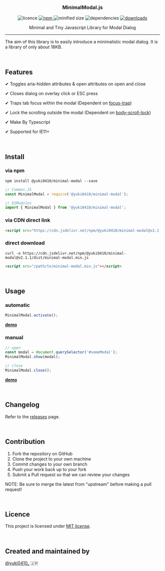 <h3 align="center">
  MinimalModal.js
</h3>

<p align="center">
  <img src="https://img.shields.io/npm/l/@yuki0410/minimal-modal" alt="licence">

  <a href="https://www.npmjs.com/package/@yuki0410/minimal-modal" target="_blank">
    <img src="https://img.shields.io/npm/v/@yuki0410/minimal-modal.svg" alt="npm">
  </a>

  <img src="https://img.shields.io/bundlephobia/min/@yuki0410/minimal-modal" alt="minified size">

  <img src="https://img.shields.io/david/yuki0410/minimal-modal" alt="dependencies">

  <a href="https://www.npmjs.com/package/@yuki0410/minimal-modal">
    <img src="https://img.shields.io/npm/dt/@yuki0410/minimal-modal" alt="downloads">
  </a>
</p>

<p align="center">
  Minimal and Tiny Javascript Library for Modal Dialog
</p>

---

The aim of this library is to easily introduce a minimalistic modal dialog. It is a library of only about 18KB.

&nbsp;

## Features
✔ Toggles aria-hidden attributes & open attributes on open and close

✔ Closes dialog on overlay click or ESC press

✔ Traps tab focus within the modal (Dependent on [focus-trap](https://www.npmjs.com/package/focus-trap))

✔ Lock the scrolling outside the modal (Dependent on [body-scroll-lock](https://www.npmjs.com/package/body-scroll-lock))

✔ Make By Typescript

✔ Supported for IE11+

&nbsp;

## Install

### via npm
```shell
npm install @yuki0410/minimal-modal --save
```

```javascript
// Common.JS
const MinimalModal = require('@yuki0410/minimal-modal');

// ESModules
import { MinimalModal } from '@yuki0410/minimal-modal';
```

### via CDN direct link
```html
<script src="https://cdn.jsdelivr.net/npm/@yuki0410/minimal-modal@v2.1.1/dist/minimal-modal.min.js"></script>
```

### direct download
```shell
curl -o https://cdn.jsdelivr.net/npm/@yuki0410/minimal-modal@v2.1.1/dist/minimal-modal.min.js
```

```html
<script src="/path/to/minimal-modal.min.js"></script>
```

&nbsp;

## Usage
### automatic
```javascript
MinimalModal.activate();
```
**[demo](https://ohnaka0410.github.io/minimal-modal/demo/automatic.html)**

### manual
```javascript
// open
const modal = document.querySelector('#someModal');
MinimalModal.show(modal);

// close
MinimalModal.close();
```
**[demo](https://ohnaka0410.github.io/minimal-modal/demo/manual.html)**

&nbsp;

## Changelog
Refer to the [releases](https://github.com/ohnaka0410/minimal-modal/releases) page.

&nbsp;

## Contribution
1. Fork the repository on GitHub
1. Clone the project to your own machine
1. Commit changes to your own branch
1. Push your work back up to your fork
1. Submit a Pull request so that we can review your changes

NOTE: Be sure to merge the latest from "upstream" before making a pull request!

&nbsp;

## Licence
This project is licensed under [MIT license](https://opensource.org/licenses/MIT).

&nbsp;

## Created and maintained by

[@yuki0410_](https://twitter.com/yuki0410_) 🇯🇵
